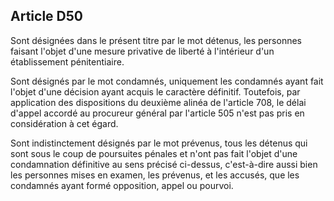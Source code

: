 Article D50
----
Sont désignées dans le présent titre par le mot détenus, les personnes faisant
l'objet d'une mesure privative de liberté à l'intérieur d'un établissement
pénitentiaire.

Sont désignés par le mot condamnés, uniquement les condamnés ayant fait l'objet
d'une décision ayant acquis le caractère définitif. Toutefois, par application
des dispositions du deuxième alinéa de l'article 708, le délai d'appel accordé
au procureur général par l'article 505 n'est pas pris en considération à cet
égard.

Sont indistinctement désignés par le mot prévenus, tous les détenus qui sont
sous le coup de poursuites pénales et n'ont pas fait l'objet d'une condamnation
définitive au sens précisé ci-dessus, c'est-à-dire aussi bien les personnes
mises en examen, les prévenus, et les accusés, que les condamnés ayant formé
opposition, appel ou pourvoi.
